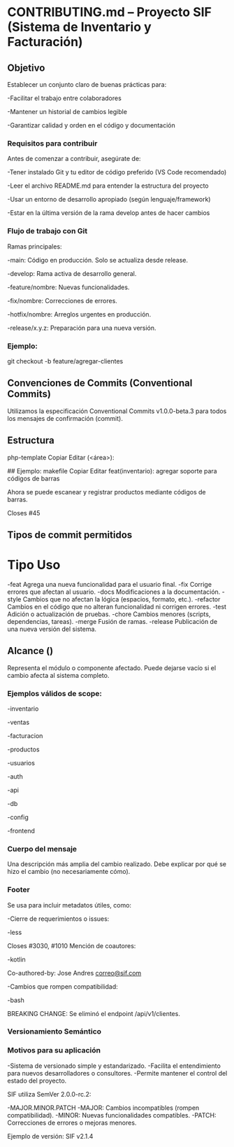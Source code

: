 # CONTRIBUTING.md – Proyecto SIF (Sistema de Inventario y Facturación)

## Objetivo
Establecer un conjunto claro de buenas prácticas para:

-Facilitar el trabajo entre colaboradores

-Mantener un historial de cambios legible

-Garantizar calidad y orden en el código y documentación

### Requisitos para contribuir
Antes de comenzar a contribuir, asegúrate de:

-Tener instalado Git y tu editor de código preferido (VS Code recomendado)

-Leer el archivo README.md para entender la estructura del proyecto

-Usar un entorno de desarrollo apropiado (según lenguaje/framework)

-Estar en la última versión de la rama develop antes de hacer cambios

### Flujo de trabajo con Git

Ramas principales:

-main: Código en producción. Solo se actualiza desde release.

-develop: Rama activa de desarrollo general.

-feature/nombre: Nuevas funcionalidades.

-fix/nombre: Correcciones de errores.

-hotfix/nombre: Arreglos urgentes en producción.

-release/x.y.z: Preparación para una nueva versión.

### Ejemplo:

git checkout -b feature/agregar-clientes

 ## Convenciones de Commits (Conventional Commits)
Utilizamos la especificación Conventional Commits v1.0.0-beta.3 para todos los mensajes de confirmación (commit).

## Estructura
php-template
Copiar
Editar
<tipo>(<área>): <asunto>

<detalle opcional>

<footer opcional>
## Ejemplo:
makefile
Copiar
Editar
feat(inventario): agregar soporte para códigos de barras

Ahora se puede escanear y registrar productos mediante códigos de barras.

Closes #45


## Tipos de commit permitidos
 # Tipo	Uso
-feat	Agrega una nueva funcionalidad para el usuario final.
-fix	Corrige errores que afectan al usuario.
-docs	Modificaciones a la documentación.
-style	Cambios que no afectan la lógica (espacios, formato, etc.).
-refactor	Cambios en el código que no alteran funcionalidad ni corrigen errores.
-test	Adición o actualización de pruebas.
-chore	Cambios menores (scripts, dependencias, tareas).
-merge	Fusión de ramas.
-release	Publicación de una nueva versión del sistema.

## Alcance (<scope>) 
Representa el módulo o componente afectado. Puede dejarse vacío si el cambio afecta al sistema completo.

### Ejemplos válidos de scope:

-inventario

-ventas

-facturacion

-productos

-usuarios

-auth

-api

-db

-config

-frontend

### Cuerpo del mensaje 
Una descripción más amplia del cambio realizado. Debe explicar por qué se hizo el cambio (no necesariamente cómo).

 ### Footer 
Se usa para incluir metadatos útiles, como:

-Cierre de requerimientos o issues:

-less

Closes #3030, #1010
Mención de coautores:

-kotlin

Co-authored-by: Jose Andres <correo@sif.com>

-Cambios que rompen compatibilidad:

-bash

BREAKING CHANGE: Se eliminó el endpoint /api/v1/clientes.

### Versionamiento Semántico
### Motivos para su aplicación
-Sistema de versionado simple y estandarizado.
-Facilita el entendimiento para nuevos desarrolladores o consultores.
-Permite mantener el control del estado del proyecto.

SIF utiliza SemVer 2.0.0-rc.2:

-MAJOR.MINOR.PATCH
-MAJOR: Cambios incompatibles (rompen compatibilidad).
-MINOR: Nuevas funcionalidades compatibles.
-PATCH: Correcciones de errores o mejoras menores.

Ejemplo de versión:
SIF v2.1.4



